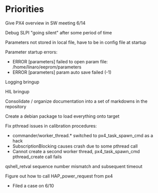 
# Priorities

Give PX4 overview in SW meeting 6/14

Debug SLPI "going silent" after some period of time

Parameters not stored in local file, have to be in config file at startup

Parameter startup errors:
- ERROR [parameters] failed to open param file: /home/linaro/eeprom/parameters
- ERROR [parameters] param auto save failed (-1)

Logging bringup

HIL bringup

Consolidate / organize documentation into a set of markdowns in the repository

Create a debian package to load everything onto target

Fix pthread issues in calibration procedures:
- commander/worker_thread.* switched to px4_task_spawn_cmd as a hack
- SubscriptionBlocking causes crash due to some pthread call
- Cannot create a second worker thread, px4_task_spawn_cmd pthread_create call fails

qshell_retval sequence number mismatch and subsequent timeout

Figure out how to call HAP_power_request from px4
- Filed a case on 6/10
